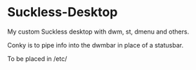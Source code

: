 # Suckless-Desktop

My custom Suckless desktop with dwm, st, dmenu and others.

Conky is to pipe info into the dwmbar in place of a statusbar.

To be placed in /etc/